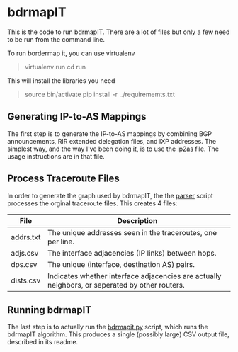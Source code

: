 # bdrmapIT
This is the code to run bdrmapIT. There are a lot of files but only a few need to be run from the command line.

To run bordermap it, you can use virtualenv
> virtualenv run
> cd run

This will install the libraries you need
> source bin/activate
> pip install -r  ../requirememts.txt

## Generating IP-to-AS Mappings
The first step is to generate the IP-to-AS mappings by combining BGP announcements, RIR extended delegation files, and IXP addresses. The simplest way, and the way I've been doing it, is to use the [ip2as](ip2as.md) file. The usage instructions are in that file.

## Process Traceroute Files
In order to generate the graph used by bdrmapIT, the the [parser](parser.md) script processes the orginal traceroute files. This creates 4 files:

|File|Description|
|---|---|
|addrs.txt|The unique addresses seen in the traceroutes, one per line.|
|adjs.csv|The interface adjacencies (IP links) between hops.|
|dps.csv|The unique (interface, destination AS) pairs.|
|dists.csv|Indicates whether interface adjacencies are actually neighbors, or seperated by other routers.|

## Running bdrmapIT
The last step is to actually run the [bdrmapit.py](bdrmapit.md) script, which runs the bdrmapIT algorithm. This produces a single (possibly large) CSV output file, described in its readme.

